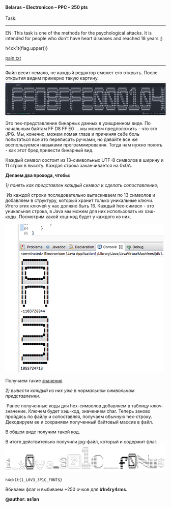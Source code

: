 #### Belarus – Electronicon – PPC – 250 pts

Task:

------


EN: This task is one of the methods for the psychological attacks. It is intended for people who don't have heart diseases and reached 18 years ;)

h4ck1t{flag.upper()}

[pain.txt](files/pain.txt)

------

Файл весит немало, не каждый редактор сможет его открыть. После открытия видим примерно такую картину.  ![pain](files/pain.png)

Это hex-представление бинарных данных в ухищренном виде. По начальным байтам FF D8 FF E0 … мы можем предположить - что это JPG. Мы, конечно, можем ломая глаза и причиняя себе боль попытаться все это переписать ручками, но давайте все же воспользуемся навыками программирования. Тогда нам нужно понять - как этот бред привести бинарный вид.

Каждый символ состоит из 13-символьных UTF-8 символов в ширину и 11 строк в высоту. Каждая строка заканчивается на 0x0A.

**Делаем два прохода, чтобы:**

*1) понять как представлен каждый символ и сделать сопоставление;*

​	Из каждой строки последовательно вытаскиваем по 13 символов и добавляем в структуру, который хранит только уникальные ключи. Итого этих ключей у нас должно быть 16. Каждый hex-символ - это уникальная строка, в Java мы можем для них использовать их хэш-коды. Посмотрим какой хэш-код будет у каждого из них.

 ![char+hashcode](files/char+hashcode.png) 

Получаем такие [значения](files/char+hashcode.txt)

*2) вывести каждый из них уже в нормальном символьном представлении.*

​	Ранее полученные коды для hex-символов добавляем в таблицу ключ-значение. Ключем будет хэш-код, значением char. Теперь заново пройдясь по файлу и сопоставляя, получаем обычную hex-строку. Декодируем ее и сохраняем полученный байтовый массив в файл.

В общем виде получим такой [код](files/Electronicon.java).

В итоге действительно получили jpg-файл, который и содержит флаг.![electronicon](files/electronicon.jpg)

`h4ck1t{1_L0V3_3P1C_F0NT$}`

Вбиваем флаг и выбиваем +250 очков для **b1n4ry4rms**.

**@author: as1an**